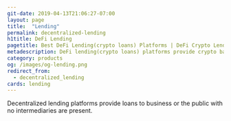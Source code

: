 ```yaml
---
git-date: 2019-04-13T21:06:27-07:00
layout: page
title:  "Lending"
permalink: decentralized-lending
h1title: DeFi Lending
pagetitle: Best DeFi Lending(crypto loans) Platforms | DeFi Crypto Lending Platforms
metadescription: DeFi lending(crypto loans) platforms provide crypto backed loans. List of cryptocurrency lending platforms you can use to borrow and lend digital currency.
category: products
og: /images/og-lending.png
redirect_from:
  - decentralized_lending
cards: lending
---
```

Decentralized lending platforms provide loans to business or the public with no intermediaries are present.
